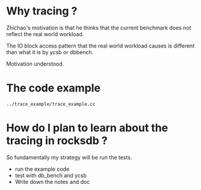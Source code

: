 
# Why tracing ?
Zhichao's motivation is that he thinks that the current benchmark does not reflect the real world workload. 

The IO block access pattern that the real world workload causes is different than  what it is by ycsb or dbbench.

Motivation understood.

# The code example 
`../trace_example/trace_example.cc`



# How do I plan to learn about the tracing in rocksdb ? 
So fundamentally my strategy will be run the tests. 
- run the example code 
- test with db_bench and ycsb
- Write down the notes and doc
